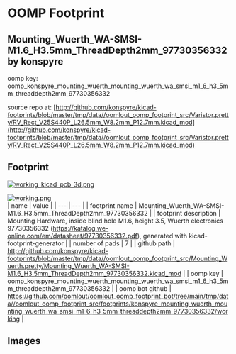 # OOMP Footprint  
## Mounting_Wuerth_WA-SMSI-M1.6_H3.5mm_ThreadDepth2mm_97730356332  by konspyre  
  
oomp key: oomp_konspyre_mounting_wuerth_mounting_wuerth_wa_smsi_m1_6_h3_5mm_threaddepth2mm_97730356332  
  
source repo at: [http://github.com/konspyre/kicad-footprints/blob/master/tmp/data//oomlout_oomp_footprint_src/Varistor.pretty/RV_Rect_V25S440P_L26.5mm_W8.2mm_P12.7mm.kicad_mod](http://github.com/konspyre/kicad-footprints/blob/master/tmp/data//oomlout_oomp_footprint_src/Varistor.pretty/RV_Rect_V25S440P_L26.5mm_W8.2mm_P12.7mm.kicad_mod)  
## Footprint  
  
[![working_kicad_pcb_3d.png](working_kicad_pcb_3d_600.png)](working_kicad_pcb_3d.png)  
  
[![working.png](working_600.png)](working.png)  
| name | value | 
| --- | --- | 
| footprint name | Mounting_Wuerth_WA-SMSI-M1.6_H3.5mm_ThreadDepth2mm_97730356332 | 
| footprint description | Mounting Hardware, inside blind hole M1.6, height 3.5, Wuerth electronics 97730356332 (https://katalog.we-online.com/em/datasheet/97730356332.pdf), generated with kicad-footprint-generator | 
| number of pads | 7 | 
| github path | http://github.com/konspyre/kicad-footprints/blob/master/tmp/data//oomlout_oomp_footprint_src/Mounting_Wuerth.pretty/Mounting_Wuerth_WA-SMSI-M1.6_H3.5mm_ThreadDepth2mm_97730356332.kicad_mod | 
| oomp key | oomp_konspyre_mounting_wuerth_mounting_wuerth_wa_smsi_m1_6_h3_5mm_threaddepth2mm_97730356332 | 
| oomp bot github | https://github.com/oomlout/oomlout_oomp_footprint_bot/tree/main/tmp/data//oomlout_oomp_footprint_src/footprints/konspyre_mounting_wuerth_mounting_wuerth_wa_smsi_m1_6_h3_5mm_threaddepth2mm_97730356332/working | 
## Images  
